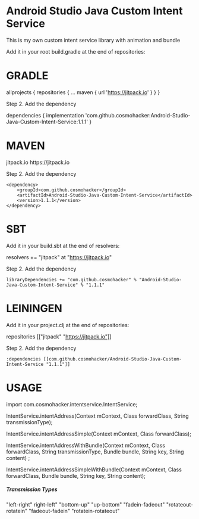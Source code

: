 # Android Studio Java Custom Intent Service
This is my own custom intent service library with animation and bundle

Add it in your root build.gradle at the end of repositories:

<h1>GRADLE</h1>

allprojects {
		repositories {
			...
			maven { url 'https://jitpack.io' }
		}
	}
  
  
  Step 2. Add the dependency
  
  dependencies {
	        implementation 'com.github.cosmohacker:Android-Studio-Java-Custom-Intent-Service:1.1.1'
	}

<h1>MAVEN</h1>

<repositories>
		<repository>
		    <id>jitpack.io</id>
		    <url>https://jitpack.io</url>
		</repository>
	</repositories>
  
  Step 2. Add the dependency
  
  	<dependency>
	    <groupId>com.github.cosmohacker</groupId>
	    <artifactId>Android-Studio-Java-Custom-Intent-Service</artifactId>
	    <version>1.1.1</version>
	</dependency>

<h1>SBT</h1>

Add it in your build.sbt at the end of resolvers:

  resolvers += "jitpack" at "https://jitpack.io"
  
  Step 2. Add the dependency
  
  	libraryDependencies += "com.github.cosmohacker" % "Android-Studio-Java-Custom-Intent-Service" % "1.1.1"	

<h1>LEININGEN</h1>

Add it in your project.clj at the end of repositories:

  repositories [["jitpack" "https://jitpack.io"]]
  
  Step 2. Add the dependency
	
	:dependencies [[com.github.cosmohacker/Android-Studio-Java-Custom-Intent-Service "1.1.1"]]	

<h1>USAGE</h1>

import com.cosmohacker.intentservice.IntentService;
    
IntentService.intentAddress(Context mContext, Class forwardClass, String transmissionType);

IntentService.intentAddressSimple(Context mContext, Class forwardClass);

IntentService.intentAddressWithBundle(Context mContext, Class forwardClass, String transmissionType, Bundle bundle, String key, String content) ;

IntentService.intentAddressSimpleWithBundle(Context mContext, Class forwardClass, Bundle bundle, String key, String content);

<h5>Transmission Types</h5>
    "left-right"
    right-left"
    "bottom-up"
    "up-bottom"
    "fadein-fadeout"
    "rotateout-rotatein"
    "fadeout-fadein"
    "rotatein-rotateout"
